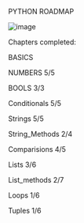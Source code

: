 PYTHON ROADMAP

![image](https://github.com/mykasero/excercism_practice/assets/58263528/85e7a8f7-cf7d-4486-a3f1-b428596731ea)


Chapters completed:

BASICS

NUMBERS 5/5

BOOLS 3/3

Conditionals 5/5

Strings 5/5

String_Methods 2/4

Comparisions 4/5 

Lists 3/6

List_methods 2/7

Loops 1/6

Tuples 1/6
